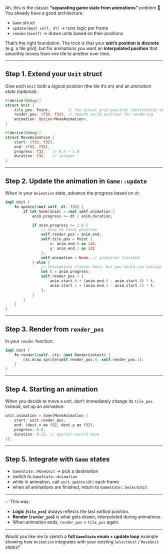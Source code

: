 Ah, this is the classic **“separating game state from animations”** problem 🙂
You already have a good architecture:

* `Game` struct
* `update(&mut self, dt)` → runs logic per frame
* `render(&self)` → draws units based on their positions

That’s the right foundation. The trick is that your **unit’s position is discrete** (e.g. a tile grid), but for animations you want an **interpolated position** that smoothly moves from one tile to another over time.

---

## Step 1. Extend your `Unit` struct

Give each `Unit` both a *logical position* (the tile it’s on) and an *animation state* (optional):

```rust
#[derive(Debug)]
struct Unit {
    tile_pos: Point,        // the actual grid position (destination when settled)
    render_pos: (f32, f32), // smooth world position for rendering
    animation: Option<MoveAnimation>,
}

#[derive(Debug)]
struct MoveAnimation {
    start: (f32, f32),
    end: (f32, f32),
    progress: f32,   // 0.0 → 1.0
    duration: f32,   // seconds
}
```

---

## Step 2. Update the animation in `Game::update`

When in your `Animation` state, advance the progress based on `dt`:

```rust
impl Unit {
    fn update(&mut self, dt: f32) {
        if let Some(anim) = &mut self.animation {
            anim.progress += dt / anim.duration;

            if anim.progress >= 1.0 {
                // Snap to final position
                self.render_pos = anim.end;
                self.tile_pos = Point { 
                    x: anim.end.0 as i32, 
                    y: anim.end.1 as i32 
                };
                self.animation = None; // animation finished
            } else {
                // Interpolate (linear here, but you could use easing)
                let t = anim.progress;
                self.render_pos = (
                    anim.start.0 + (anim.end.0 - anim.start.0) * t,
                    anim.start.1 + (anim.end.1 - anim.start.1) * t,
                );
            }
        }
    }
}
```

---

## Step 3. Render from `render_pos`

In your `render` function:

```rust
impl Unit {
    fn render(&self, ctx: &mut RenderContext) {
        ctx.draw_sprite(self.render_pos.0, self.render_pos.1);
    }
}
```

---

## Step 4. Starting an animation

When you decide to move a unit, don’t immediately change its `tile_pos`. Instead, set up an animation:

```rust
unit.animation = Some(MoveAnimation {
    start: unit.render_pos,
    end: (dest.x as f32, dest.y as f32),
    progress: 0.0,
    duration: 0.25, // quarter-second move
});
```

---

## Step 5. Integrate with `Game` states

* `GameState::MoveUnit` → pick a destination
* switch to `GameState::Animation`
* while in animation, call `unit.update(dt)` each frame
* when all animations are finished, return to `GameState::SelectUnit`

---

✅ This way:

* **Logic (`tile_pos`)** always reflects the last *settled* position.
* **Render (`render_pos`)** is what gets drawn, interpolated during animations.
* When animation ends, `render_pos` = `tile_pos` again.

---

Would you like me to sketch a **full `GameState` enum + update loop** example showing how `Animation` integrates with your existing `SelectUnit` / `MoveUnit` states?
